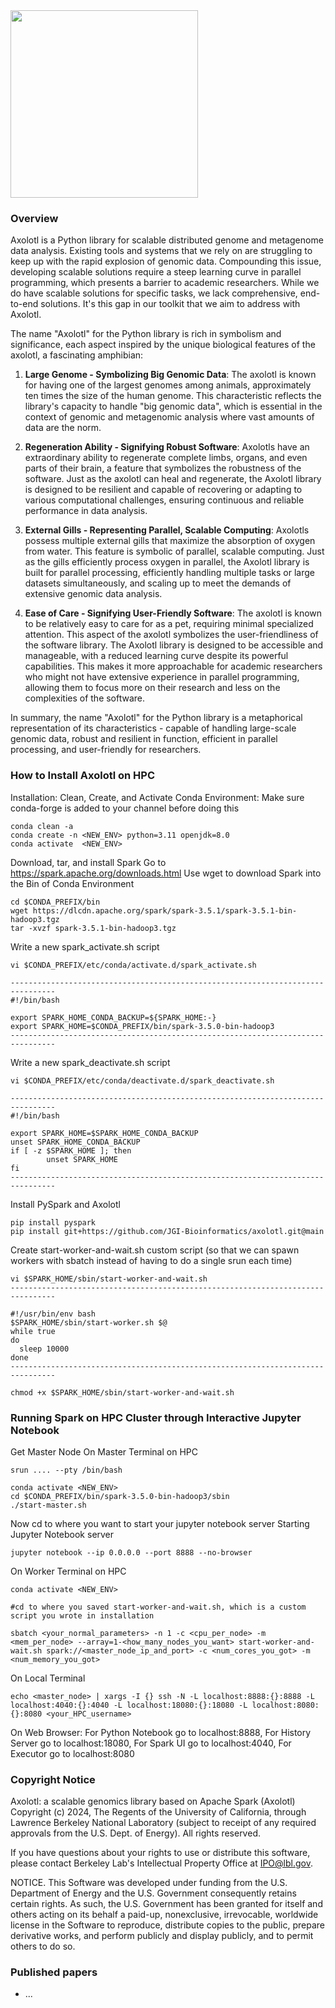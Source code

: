 <img src="https://github.com/zhongwang/axolotl/blob/dev/Axolotl_logo1_transparent.png?raw=true" width="300">

### Overview
Axolotl  is a Python library for scalable distributed genome and metagenome data analysis. Existing tools and systems that we rely on are struggling to keep up with the rapid explosion of genomic data. Compounding this issue, developing scalable solutions require a steep learning curve in parallel programming, which presents a barrier to academic researchers. While we do have scalable solutions for specific tasks, we lack comprehensive, end-to-end solutions. It's this gap in our toolkit that we aim to address with Axolotl.

The name "Axolotl" for the Python library is rich in symbolism and significance, each aspect inspired by the unique biological features of the axolotl, a fascinating amphibian:

1. **Large Genome - Symbolizing Big Genomic Data**: 
   The axolotl is known for having one of the largest genomes among animals, approximately ten times the size of the human genome. This characteristic reflects the library's capacity to handle "big genomic data", which is essential in the context of genomic and metagenomic analysis where vast amounts of data are the norm.

2. **Regeneration Ability - Signifying Robust Software**: 
   Axolotls have an extraordinary ability to regenerate complete limbs, organs, and even parts of their brain, a feature that symbolizes the robustness of the software. Just as the axolotl can heal and regenerate, the Axolotl library is designed to be resilient and capable of recovering or adapting to various computational challenges, ensuring continuous and reliable performance in data analysis.

3. **External Gills - Representing Parallel, Scalable Computing**: 
   Axolotls possess multiple external gills that maximize the absorption of oxygen from water. This feature is symbolic of parallel, scalable computing. Just as the gills efficiently process oxygen in parallel, the Axolotl library is built for parallel processing, efficiently handling multiple tasks or large datasets simultaneously, and scaling up to meet the demands of extensive genomic data analysis.

4. **Ease of Care - Signifying User-Friendly Software**: 
   The axolotl is known to be relatively easy to care for as a pet, requiring minimal specialized attention. This aspect of the axolotl symbolizes the user-friendliness of the software library. The Axolotl library is designed to be accessible and manageable, with a reduced learning curve despite its powerful capabilities. This makes it more approachable for academic researchers who might not have extensive experience in parallel programming, allowing them to focus more on their research and less on the complexities of the software. 

In summary, the name "Axolotl" for the Python library is a metaphorical representation of its characteristics - capable of handling large-scale genomic data, robust and resilient in function, efficient in parallel processing, and user-friendly for researchers.



### How to Install Axolotl on HPC
Installation: 
Clean, Create, and Activate Conda Environment: 
Make sure conda-forge is added to your channel before doing this
```
conda clean -a 
conda create -n <NEW_ENV> python=3.11 openjdk=8.0
conda activate  <NEW_ENV> 
```

Download, tar, and install Spark 
Go to https://spark.apache.org/downloads.html
Use wget to download Spark into the Bin of Conda Environment
```
cd $CONDA_PREFIX/bin
wget https://dlcdn.apache.org/spark/spark-3.5.1/spark-3.5.1-bin-hadoop3.tgz
tar -xvzf spark-3.5.1-bin-hadoop3.tgz
```

Write a new spark_activate.sh script
```
vi $CONDA_PREFIX/etc/conda/activate.d/spark_activate.sh 

--------------------------------------------------------------------------------
#!/bin/bash

export SPARK_HOME_CONDA_BACKUP=${SPARK_HOME:-}
export SPARK_HOME=$CONDA_PREFIX/bin/spark-3.5.0-bin-hadoop3
--------------------------------------------------------------------------------
```

Write a new spark_deactivate.sh script
```
vi $CONDA_PREFIX/etc/conda/deactivate.d/spark_deactivate.sh 

--------------------------------------------------------------------------------
#!/bin/bash

export SPARK_HOME=$SPARK_HOME_CONDA_BACKUP
unset SPARK_HOME_CONDA_BACKUP
if [ -z $SPARK_HOME ]; then
        unset SPARK_HOME
fi
--------------------------------------------------------------------------------
```

Install PySpark and Axolotl
```
pip install pyspark
pip install git+https://github.com/JGI-Bioinformatics/axolotl.git@main
```

Create start-worker-and-wait.sh custom script (so that we can spawn workers with sbatch instead of having to do a single srun each time)
```
vi $SPARK_HOME/sbin/start-worker-and-wait.sh 
--------------------------------------------------------------------------------

#!/usr/bin/env bash
$SPARK_HOME/sbin/start-worker.sh $@
while true
do
  sleep 10000
done
--------------------------------------------------------------------------------

chmod +x $SPARK_HOME/sbin/start-worker-and-wait.sh
```



### Running Spark on HPC Cluster through Interactive Jupyter Notebook
Get Master Node
On Master Terminal on HPC
```
srun .... --pty /bin/bash

conda activate <NEW_ENV>
cd $CONDA_PREFIX/bin/spark-3.5.0-bin-hadoop3/sbin
./start-master.sh
```

Now cd to where you want to start your jupyter notebook server
Starting Jupyter Notebook server
```
jupyter notebook --ip 0.0.0.0 --port 8888 --no-browser
```

On Worker Terminal on HPC
```
conda activate <NEW_ENV>

#cd to where you saved start-worker-and-wait.sh, which is a custom script you wrote in installation 

sbatch <your_normal_parameters> -n 1 -c <cpu_per_node> -m <mem_per_node> --array=1-<how_many_nodes_you_want> start-worker-and-wait.sh spark://<master_node_ip_and_port> -c <num_cores_you_got> -m <num_memory_you_got>
```


On Local Terminal
```
echo <master_node> | xargs -I {} ssh -N -L localhost:8888:{}:8888 -L localhost:4040:{}:4040 -L localhost:18080:{}:18080 -L localhost:8080:{}:8080 <your_HPC_username>
```

On Web Browser:
For Python Notebook go to localhost:8888,
For History Server go to localhost:18080,
For Spark UI go to localhost:4040,
For Executor go to localhost:8080



### Copyright Notice

Axolotl: a scalable genomics library based on Apache Spark (Axolotl)
Copyright (c) 2024, The Regents of the University of California, through 
Lawrence Berkeley National Laboratory (subject to receipt of any required approvals from the U.S. Dept. of Energy). All rights reserved.

If you have questions about your rights to use or distribute this software,
please contact Berkeley Lab's Intellectual Property Office at
IPO@lbl.gov.

NOTICE.  This Software was developed under funding from the U.S. Department
of Energy and the U.S. Government consequently retains certain rights.  As
such, the U.S. Government has been granted for itself and others acting on
its behalf a paid-up, nonexclusive, irrevocable, worldwide license in the
Software to reproduce, distribute copies to the public, prepare derivative 
works, and perform publicly and display publicly, and to permit others to do so.

### Published papers
* ...
